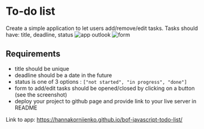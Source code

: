 # To-do list

Create a simple application to let users add/remove/edit tasks.
Tasks should have: title, deadline, status
![app outlook](https://github.com/Integrify-Finland/bof-javascript-todo-list/blob/main/Screenshot%202022-09-30%20at%2012.12.29.png)
![form](https://github.com/Integrify-Finland/bof-javascript-todo-list/blob/main/Screenshot%202022-09-30%20at%2012.12.22.png)

## Requirements
* title should be unique
* deadline should be a date in the future
* status is one of 3 options : `["not started", "in progress", "done"]`
* form to add/edit tasks should be opened/closed by clicking on a button (see the screenshot)
* deploy your project to github page and provide link to your live server in README

Link to app: https://hannakorniienko.github.io/bof-javascript-todo-list/
